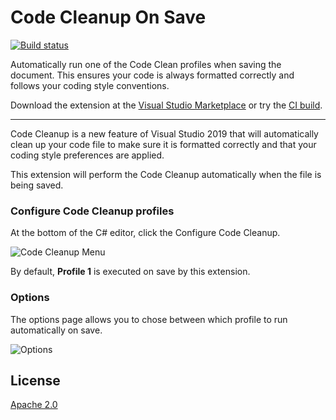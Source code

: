 # Code Cleanup On Save

[![Build status](https://ci.appveyor.com/api/projects/status/bh50nba9a5o8y5sf?svg=true)](https://ci.appveyor.com/project/madskristensen/codecleanuponsave)

Automatically run one of the Code Clean profiles when saving the document. This ensures your code is always formatted correctly and follows your coding style conventions.

Download the extension at the
[Visual Studio Marketplace](https://marketplace.visualstudio.com/items?itemName=MadsKristensen.CodeCleanupOnSave)
or try the
[CI build](http://vsixgallery.com/extension/66985471-b701-4851-a2d7-5a8bdce1e694/).

---------------------------------------

Code Cleanup is a new feature of Visual Studio 2019 that will automatically clean up your code file to make sure it is formatted correctly and that your coding style preferences are applied. 

This extension will perform the Code Cleanup automatically when the file is being saved.

### Configure Code Cleanup profiles

At the bottom of the C# editor, click the Configure Code Cleanup. 

![Code Cleanup Menu](art/code-cleanup-menu.png)

By default, **Profile 1** is executed on save by this extension.

### Options
The options page allows you to chose between which profile to run automatically on save.

![Options](art/options.png)

## License
[Apache 2.0](LICENSE)
